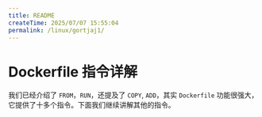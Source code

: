 ```yaml
---
title: README
createTime: 2025/07/07 15:55:04
permalink: /linux/gortjaj1/
---
```

# Dockerfile 指令详解

我们已经介绍了 `FROM`，`RUN`，还提及了 `COPY`, `ADD`，其实 `Dockerfile` 功能很强大，它提供了十多个指令。下面我们继续讲解其他的指令。
